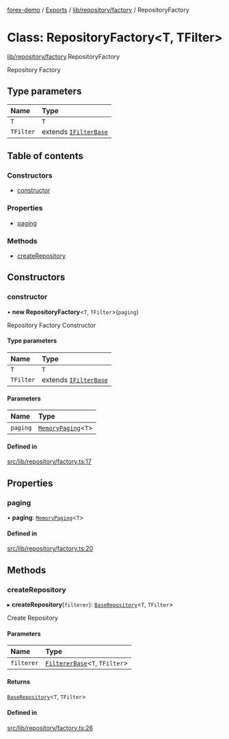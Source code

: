 [forex-demo](../README.md) / [Exports](../modules.md) / [lib/repository/factory](../modules/lib_repository_factory.md) / RepositoryFactory

# Class: RepositoryFactory<T, TFilter\>

[lib/repository/factory](../modules/lib_repository_factory.md).RepositoryFactory

Repository Factory

## Type parameters

| Name      | Type                                                            |
| :-------- | :-------------------------------------------------------------- |
| `T`       | `T`                                                             |
| `TFilter` | extends [`IFilterBase`](../interfaces/lib_model.IFilterBase.md) |

## Table of contents

### Constructors

- [constructor](lib_repository_factory.RepositoryFactory.md#constructor)

### Properties

- [paging](lib_repository_factory.RepositoryFactory.md#paging)

### Methods

- [createRepository](lib_repository_factory.RepositoryFactory.md#createrepository)

## Constructors

### constructor

• **new RepositoryFactory**<`T`, `TFilter`\>(`paging`)

Repository Factory Constructor

#### Type parameters

| Name      | Type                                                            |
| :-------- | :-------------------------------------------------------------- |
| `T`       | `T`                                                             |
| `TFilter` | extends [`IFilterBase`](../interfaces/lib_model.IFilterBase.md) |

#### Parameters

| Name     | Type                                               |
| :------- | :------------------------------------------------- |
| `paging` | [`MemoryPaging`](lib_paging.MemoryPaging.md)<`T`\> |

#### Defined in

[src/lib/repository/factory.ts:17](https://github.com/suphero/forex-demo/blob/14e963f/src/lib/repository/factory.ts#L17)

## Properties

### paging

• **paging**: [`MemoryPaging`](lib_paging.MemoryPaging.md)<`T`\>

#### Defined in

[src/lib/repository/factory.ts:20](https://github.com/suphero/forex-demo/blob/14e963f/src/lib/repository/factory.ts#L20)

## Methods

### createRepository

▸ **createRepository**(`filterer`): [`BaseRepository`](lib_repository_base.BaseRepository.md)<`T`, `TFilter`\>

Create Repository

#### Parameters

| Name       | Type                                                            |
| :--------- | :-------------------------------------------------------------- |
| `filterer` | [`FiltererBase`](lib_filterer.FiltererBase.md)<`T`, `TFilter`\> |

#### Returns

[`BaseRepository`](lib_repository_base.BaseRepository.md)<`T`, `TFilter`\>

#### Defined in

[src/lib/repository/factory.ts:26](https://github.com/suphero/forex-demo/blob/14e963f/src/lib/repository/factory.ts#L26)
